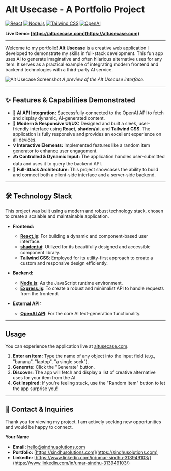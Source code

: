 # Alt Usecase - A Portfolio Project

[![React](https://img.shields.io/badge/React-20232A?style=for-the-badge&logo=react&logoColor=61DAFB)](https://reactjs.org/)
[![Node.js](https://img.shields.io/badge/Node.js-339933?style=for-the-badge&logo=nodedotjs&logoColor=white)](https://nodejs.org/)
[![Tailwind CSS](https://img.shields.io/badge/Tailwind_CSS-38B2AC?style=for-the-badge&logo=tailwind-css&logoColor=white)](https://tailwindcss.com/)
[![OpenAI](https://img.shields.io/badge/OpenAI-412991?style=for-the-badge&logo=openai&logoColor=white)](https://openai.com/)

**Live Demo: [https://altusecase.com](https://altusecase.com)**

---

Welcome to my portfolio! **Alt Usecase** is a creative web application I developed to demonstrate my skills in full-stack development. This fun app uses AI to generate imaginative and often hilarious alternative uses for any item. It serves as a practical example of integrating modern frontend and backend technologies with a third-party AI service.

![Alt Usecase Screenshot](https://www.sindhusolutions.com/assets/images/projects/altusecase.png)
*A preview of the Alt Usecase interface.*

---

## ✨ Features & Capabilities Demonstrated

* **🧠 AI API Integration:** Successfully connected to the OpenAI API to fetch and display dynamic, AI-generated content.
* **🎨 Modern & Responsive UI/UX:** Designed and built a sleek, user-friendly interface using **React**, **shadcn/ui**, and **Tailwind CSS**. The application is fully responsive and provides an excellent experience on all devices.
* **💡 Interactive Elements:** Implemented features like a random item generator to enhance user engagement.
* **✍️ Controlled & Dynamic Input:** The application handles user-submitted data and uses it to query the backend API.
* **🚀 Full-Stack Architecture:** This project showcases the ability to build and connect both a client-side interface and a server-side backend.

---

## 🛠️ Technology Stack

This project was built using a modern and robust technology stack, chosen to create a scalable and maintainable application.

* **Frontend:**
    * [**React.js**](https://reactjs.org/): For building a dynamic and component-based user interface.
    * [**shadcn/ui**](https://ui.shadcn.com/): Utilized for its beautifully designed and accessible component library.
    * [**Tailwind CSS**](https://tailwindcss.com/): Employed for its utility-first approach to create a custom and responsive design efficiently.

* **Backend:**
    * [**Node.js**](https://nodejs.org/): As the JavaScript runtime environment.
    * [**Express.js**](https://expressjs.com/): To create a robust and minimalist API to handle requests from the frontend.

* **External API:**
    * [**OpenAI API**](https://openai.com/api/): For the core AI text-generation functionality.

---

## Usage

You can experience the application live at [altusecase.com](https://altusecase.com).

1.  **Enter an item:** Type the name of any object into the input field (e.g., "banana", "laptop", "a single sock").
2.  **Generate:** Click the "Generate" button.
3.  **Discover:** The app will fetch and display a list of creative alternative uses for your item from the AI.
4.  **Get Inspired:** If you're feeling stuck, use the "Random Item" button to let the app surprise you!

---

## 📧 Contact & Inquiries

Thank you for viewing my project. I am actively seeking new opportunities and would be happy to connect.

**Your Name**
* **Email:** hello@sindhusolutions.com
* **Portfolio:** [https://sindhusolutions.com](https://sindhusolutions.com)
* **LinkedIn:** [https://www.linkedin.com/in/umar-sindhu-313949103/](https://www.linkedin.com/in/umar-sindhu-313949103/)

